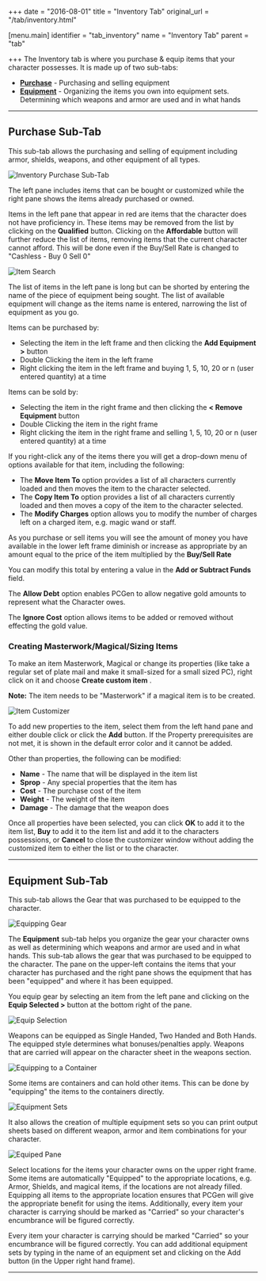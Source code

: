 +++
date = "2016-08-01"
title = "Inventory Tab"
original_url = "/tab/inventory.html"

[menu.main]
    identifier = "tab_inventory"
    name = "Inventory Tab"
    parent = "tab"
    
+++
The Inventory tab is where you purchase & equip items that your
character possesses. It is made up of two sub-tabs:

-   **[Purchase](/tab/inventory.html#purchase)** - Purchasing and
    selling equipment
-   **[Equipment](/tab/inventory.html#equipment)** - Organizing the
    items you own into equipment sets. Determining which weapons and
    armor are used and in what hands

------------------------------------------------------------------------

<span id="purchase"></span> Purchase Sub-Tab
--------------------------------------------

This sub-tab allows the purchasing and selling of equipment including
armor, shields, weapons, and other equipment of all types.

![Inventory Purchase
Sub-Tab](../images/tabs/inventorytab/tab_inventory_00_purchase.png)

The left pane includes items that can be bought or customized while the
right pane shows the items already purchased or owned.

Items in the left pane that appear in red are items that the character
does not have proficiency in. These items may be removed from the list
by clicking on the **Qualified** button. Clicking on the **Affordable**
button will further reduce the list of items, removing items that the
current character cannot afford. This will be done even if the Buy/Sell
Rate is changed to "Cashless - Buy 0 Sell 0"

![Item Search](../images/tabs/inventorytab/tab_inventory_00_search.png)

The list of items in the left pane is long but can be shorted by
entering the name of the piece of equipment being sought. The list of
available equipment will change as the items name is entered, narrowing
the list of equipment as you go.

Items can be purchased by:

-   Selecting the item in the left frame and then clicking the **Add
    Equipment &gt;** button
-   Double Clicking the item in the left frame
-   Right clicking the item in the left frame and buying 1, 5, 10, 20 or
    n (user entered quantity) at a time

Items can be sold by:

-   Selecting the item in the right frame and then clicking the **&lt;
    Remove Equipment** button
-   Double Clicking the item in the right frame
-   Right clicking the item in the right frame and selling 1, 5, 10, 20
    or n (user entered quantity) at a time

If you right-click any of the items there you will get a drop-down menu
of options available for that item, including the following:

-   The **Move Item To** option provides a list of all characters
    currently loaded and then moves the item to the character selected.
-   The **Copy Item To** option provides a list of all characters
    currently loaded and then moves a copy of the item to the
    character selected.
-   The **Modify Charges** option allows you to modify the number of
    charges left on a charged item, e.g. magic wand or staff.

As you purchase or sell items you will see the amount of money you have
available in the lower left frame diminish or increase as appropriate by
an amount equal to the price of the item multiplied by the **Buy/Sell
Rate**

You can modify this total by entering a value in the **Add or Subtract
Funds** field.

The **Allow Debt** option enables PCGen to allow negative gold amounts
to represent what the Character owes.

The **Ignore Cost** option allows items to be added or removed without
effecting the gold value.

### Creating Masterwork/Magical/Sizing Items

To make an item Masterwork, Magical or change its properties (like take
a regular set of plate mail and make it small-sized for a small sized
PC), right click on it and choose **Create custom item** .

**Note:** The item needs to be "Masterwork" if a magical item is to be
created.

![Item
Customizer](../images/tabs/inventorytab/tab_inventory_00_customizer.png)

To add new properties to the item, select them from the left hand pane
and either double click or click the **Add** button. If the Property
prerequisites are not met, it is shown in the default error color and it
cannot be added.

Other than properties, the following can be modified:

-   **Name** - The name that will be displayed in the item list
-   **Sprop** - Any special properties that the item has
-   **Cost** - The purchase cost of the item
-   **Weight** - The weight of the item
-   **Damage** - The damage that the weapon does

Once all properties have been selected, you can click **OK** to add it
to the item list, **Buy** to add it to the item list and add it to the
characters possessions, or **Cancel** to close the customizer window
without adding the customized item to either the list or to the
character.

------------------------------------------------------------------------

<span id="equipment"></span> Equipment Sub-Tab
----------------------------------------------

This sub-tab allows the Gear that was purchased to be equipped to the
character.

![Equipping
Gear](../images/tabs/inventorytab/tab_inventory_01_equipment.png)

The **Equipment** sub-tab helps you organize the gear your character
owns as well as determining which weapons and armor are used and in what
hands. This sub-tab allows the gear that was purchased to be equipped to
the character. The pane on the upper-left contains the items that your
character has purchased and the right pane shows the equipment that has
been "equipped" and where it has been equipped.

You equip gear by selecting an item from the left pane and clicking on
the **Equip Selected &gt;** button at the bottom right of the pane.

![Equip
Selection](../images/tabs/inventorytab/tab_inventory_01_equipselection.png)

Weapons can be equipped as Single Handed, Two Handed and Both Hands. The
equipped style determines what bonuses/penalties apply. Weapons that are
carried will appear on the character sheet in the weapons section.

![Equipping to a
Container](../images/tabs/inventorytab/tab_inventory_01_container.png)

Some items are containers and can hold other items. This can be done by
"equipping" the items to the containers directly.

![Equipment
Sets](../images/tabs/inventorytab/tab_inventory_01_equipsets.png)

It also allows the creation of multiple equipment sets so you can print
output sheets based on different weapon, armor and item combinations for
your character.

![Equiped
Pane](../images/tabs/inventorytab/tab_inventory_01_equipedpane.png)

Select locations for the items your character owns on the upper right
frame. Some items are automatically "Equipped" to the appropriate
locations, e.g. Armor, Shields, and magical items, if the locations are
not already filled. Equipping all items to the appropriate location
ensures that PCGen will give the appropriate benefit for using the
items. Additionally, every item your character is carrying should be
marked as "Carried" so your character's encumbrance will be figured
correctly.

Every item your character is carrying should be marked "Carried" so your
encumbrance will be figured correctly. You can add additional equipment
sets by typing in the name of an equipment set and clicking on the Add
button (in the Upper right hand frame).

------------------------------------------------------------------------



